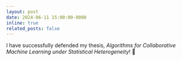 ```yaml
---
layout: post
date: 2024-06-11 15:00:00-0000
inline: true
related_posts: false
---
```


I have successfully defended my thesis, <em>Algorithms for Collaborative Machine Learning under Statistical Heterogeneity</em>! :partying_face:
